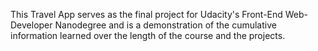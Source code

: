 This Travel App serves as the final project for Udacity's Front-End Web-Developer Nanodegree and is a demonstration of the cumulative information learned over the length of the course and the projects.
